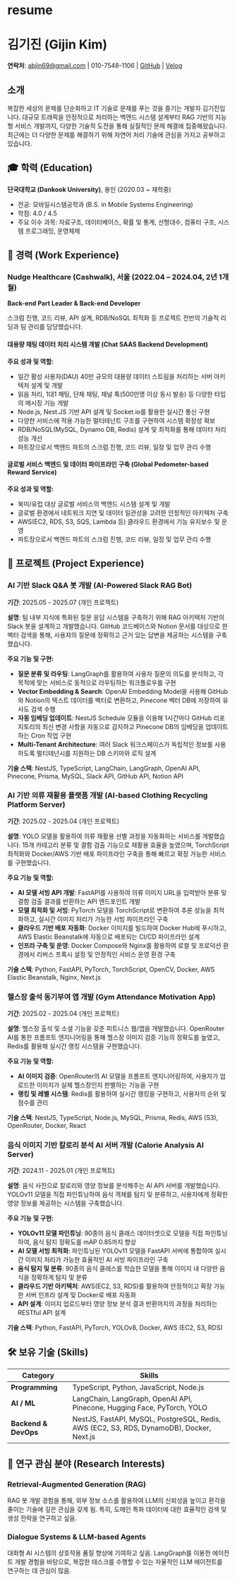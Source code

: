 # resume

# 김기진 (Gijin Kim)

**연락처**: abjin69@gmail.com | 010-7548-1106 | [GitHub](https://github.com/abjin) | [Velog](https://velog.io/@abjin)

## 소개

복잡한 세상의 문제를 단순화하고 IT 기술로 문제를 푸는 것을 즐기는 개발자 김기진입니다. 대규모 트래픽을 안정적으로 처리하는 백엔드 시스템 설계부터 RAG 기반의 지능형 서비스 개발까지, 다양한 기술적 도전을 통해 실질적인 문제 해결에 집중해왔습니다. 최근에는 더 다양한 문제를 해결하기 위해 자연어 처리 기술에 관심을 가지고 공부하고 있습니다.

## 🎓 학력 (Education)

**단국대학교 (Dankook University)**, 용인 (2020.03 ~ 재학중)
- 전공: 모바일시스템공학과 (B.S. in Mobile Systems Engineering)
- 학점: 4.0 / 4.5
- 주요 이수 과목: 자료구조, 데이터베이스, 확률 및 통계, 선형대수, 컴퓨터 구조, 시스템 프로그래밍, 운영체제

## 💼 경력 (Work Experience)

### Nudge Healthcare (Cashwalk), 서울 (2022.04 – 2024.04, 2년 1개월)
**Back-end Part Leader & Back-end Developer**

스크럼 진행, 코드 리뷰, API 설계, RDB/NoSQL 최적화 등 프로젝트 전반의 기술적 리딩과 팀 관리를 담당했습니다.

#### 대용량 채팅 데이터 처리 시스템 개발 (Chat SAAS Backend Development)
**주요 성과 및 역할:**
- 일간 활성 사용자(DAU) 40만 규모의 대용량 데이터 스트림을 처리하는 서버 아키텍처 설계 및 개발
- 읽음 처리, 1대1 채팅, 단체 채팅, 채널 톡(500만명 이상 동시 발송) 등 다양한 타입의 메시징 기능 개발
- Node.js, Nest.JS 기반 API 설계 및 Socket.io를 활용한 실시간 통신 구현
- 다양한 서비스에 적용 가능한 멀티테넌트 구조를 구현하여 시스템 확장성 확보
- RDB/NoSQL(MySQL, Dynamo DB, Redis) 설계 및 최적화를 통해 데이터 처리 성능 개선
- 파트장으로서 백엔드 파트의 스크럼 진행, 코드 리뷰, 일정 및 업무 관리 수행

#### 글로벌 서비스 백엔드 및 데이터 파이프라인 구축 (Global Pedometer-based Reward Service)
**주요 성과 및 역할:**
- 북미/유럽 대상 글로벌 서비스의 백엔드 시스템 설계 및 개발
- 글로벌 환경에서 네트워크 지연 및 데이터 일관성을 고려한 안정적인 아키텍처 구축
- AWS(EC2, RDS, S3, SQS, Lambda 등) 클라우드 환경에서 기능 유지보수 및 운영
- 파트장으로서 백엔드 파트의 스크럼 진행, 코드 리뷰, 일정 및 업무 관리 수행

## 🚀 프로젝트 (Project Experience)

### AI 기반 Slack Q&A 봇 개발 (AI-Powered Slack RAG Bot)
**기간**: 2025.05 - 2025.07 (개인 프로젝트)

**설명**: 팀 내부 지식에 특화된 질문 응답 시스템을 구축하기 위해 RAG 아키텍처 기반의 Slack 봇을 설계하고 개발했습니다. GitHub 코드베이스와 Notion 문서를 대상으로 한 벡터 검색을 통해, 사용자의 질문에 정확하고 근거 있는 답변을 제공하는 시스템을 구축했습니다.

**주요 기능 및 구현:**
- **질문 분류 및 라우팅**: LangGraph를 활용하여 사용자 질문의 의도를 분석하고, 각 목적에 맞는 서비스로 동적으로 라우팅하는 워크플로우를 구현
- **Vector Embedding & Search**: OpenAI Embedding Model을 사용해 GitHub와 Notion의 텍스트 데이터를 벡터로 변환하고, Pinecone 벡터 DB에 저장하여 유사도 검색 수행
- **자동 임베딩 업데이트**: NestJS Schedule 모듈을 이용해 1시간마다 GitHub 리포지토리의 최신 변경 사항을 자동으로 감지하고 Pinecone DB의 임베딩을 업데이트하는 Cron 작업 구현
- **Multi-Tenant Architecture**: 여러 Slack 워크스페이스가 독립적인 정보를 사용하도록 멀티테넌시를 지원하는 DB 스키마와 로직 설계

**기술 스택**: NestJS, TypeScript, LangChain, LangGraph, OpenAI API, Pinecone, Prisma, MySQL, Slack API, GitHub API, Notion API

### AI 기반 의류 재활용 플랫폼 개발 (AI-based Clothing Recycling Platform Server)
**기간**: 2025.02 - 2025.04 (개인 프로젝트)

**설명**: YOLO 모델을 활용하여 의류 재활용 선별 과정을 자동화하는 서비스를 개발했습니다. 15개 카테고리 분류 및 결함 검출 기능으로 재활용 효율을 높였으며, TorchScript 최적화와 Docker/AWS 기반 배포 파이프라인 구축을 통해 빠르고 확장 가능한 서비스를 구현했습니다.

**주요 기능 및 역할:**
- **AI 모델 서빙 API 개발**: FastAPI를 사용하여 의류 이미지 URL을 입력받아 분류 및 결함 검출 결과를 반환하는 API 엔드포인트 개발
- **모델 최적화 및 서빙**: PyTorch 모델을 TorchScript로 변환하여 추론 성능을 최적화하고, 실시간 이미지 처리가 가능한 서빙 파이프라인 구축
- **클라우드 기반 배포 자동화**: Docker 이미지를 빌드하여 Docker Hub에 푸시하고, AWS Elastic Beanstalk에 자동으로 배포되는 CI/CD 파이프라인 설계
- **인프라 구축 및 운영**: Docker Compose와 Nginx를 활용하여 로컬 및 프로덕션 환경에서 리버스 프록시 설정 및 안정적인 서비스 운영 환경 구축

**기술 스택**: Python, FastAPI, PyTorch, TorchScript, OpenCV, Docker, AWS Elastic Beanstalk, Nginx, Next.js

### 헬스장 출석 동기부여 앱 개발 (Gym Attendance Motivation App)
**기간**: 2025.02 - 2025.04 (개인 프로젝트)

**설명**: 헬스장 출석 및 소셜 기능을 갖춘 피트니스 웹/앱을 개발했습니다. OpenRouter AI를 통한 프롬프트 엔지니어링을 통해 헬스장 이미지 검증 기능의 정확도를 높였고, Redis를 활용해 실시간 랭킹 시스템을 구현했습니다.

**주요 기능 및 역할:**
- **AI 이미지 검증**: OpenRouter의 AI 모델을 프롬프트 엔지니어링하여, 사용자가 업로드한 이미지가 실제 헬스장인지 판별하는 기능을 구현
- **랭킹 및 레벨 시스템**: Redis를 활용하여 실시간 랭킹을 구현하고, 사용자의 순위 및 점수를 관리

**기술 스택**: NestJS, TypeScript, Node.js, MySQL, Prisma, Redis, AWS (S3), OpenRouter, Docker, React

### 음식 이미지 기반 칼로리 분석 AI 서버 개발 (Calorie Analysis AI Server)
**기간**: 2024.11 - 2025.01 (개인 프로젝트)

**설명**: 음식 사진으로 칼로리와 영양 정보를 분석해주는 AI API 서버를 개발했습니다. YOLOv11 모델을 직접 파인튜닝하여 음식 객체를 탐지 및 분류하고, 사용자에게 정확한 영양 정보를 제공하는 시스템을 구축했습니다.

**주요 기능 및 구현:**
- **YOLOv11 모델 파인튜닝**: 90종의 음식 클래스 데이터셋으로 모델을 직접 파인튜닝하여, 음식 탐지 정확도를 mAP 0.85까지 향상
- **AI 모델 서빙 최적화**: 파인튜닝된 YOLOv11 모델을 FastAPI 서버에 통합하여 실시간 이미지 처리가 가능한 효율적인 AI 서빙 파이프라인 구축
- **음식 탐지 및 분류**: 90종의 음식 클래스를 학습한 모델을 통해 이미지 내 다양한 음식을 정확하게 탐지 및 분류
- **클라우드 기반 아키텍처**: AWS(EC2, S3, RDS)를 활용하여 안정적이고 확장 가능한 서버 인프라 설계 및 Docker로 배포 자동화
- **API 설계**: 이미지 업로드부터 영양 정보 분석 결과 반환까지의 과정을 처리하는 RESTful API 설계

**기술 스택**: Python, FastAPI, PyTorch, YOLOv8, Docker, AWS (EC2, S3, RDS)

## 🛠️ 보유 기술 (Skills)

| Category | Skills |
|----------|---------|
| **Programming** | TypeScript, Python, JavaScript, Node.js |
| **AI / ML** | LangChain, LangGraph, OpenAI API, Pinecone, Hugging Face, PyTorch, YOLO |
| **Backend & DevOps** | NestJS, FastAPI, MySQL, PostgreSQL, Redis, AWS (EC2, S3, RDS, DynamoDB), Docker, Next.js |

## 🔬 연구 관심 분야 (Research Interests)

### Retrieval-Augmented Generation (RAG)
RAG 봇 개발 경험을 통해, 외부 정보 소스를 활용하여 LLM의 신뢰성을 높이고 환각을 줄이는 기술에 깊은 관심을 갖게 됨. 특히, 도메인 특화 데이터에 대한 효율적인 검색 및 생성 전략을 연구하고 싶음.

### Dialogue Systems & LLM-based Agents
대화형 AI 시스템의 상호작용 품질 향상에 기여하고 싶음. LangGraph를 이용한 에이전트 개발 경험을 바탕으로, 복잡한 태스크를 수행할 수 있는 자율적인 LLM 에이전트를 연구하는 데 관심이 많음.

